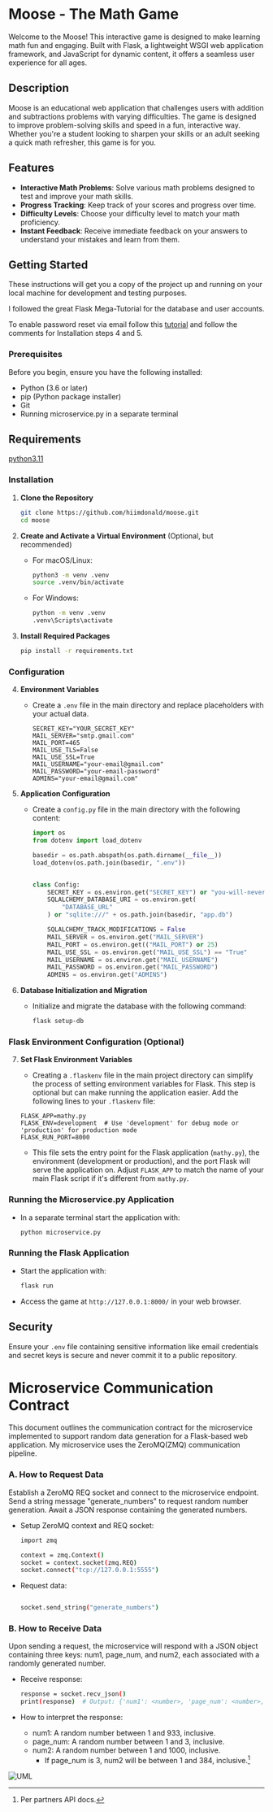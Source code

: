 # Moose - The Math Game

Welcome to the Moose! This interactive game is designed to make learning math fun and engaging. Built with Flask, a lightweight WSGI web application framework, and JavaScript for dynamic content, it offers a seamless user experience for all ages.

## Description

Moose is an educational web application that challenges users with addition and subtractions problems with varying difficulties. The game is designed to improve problem-solving skills and speed in a fun, interactive way. Whether you're a student looking to sharpen your skills or an adult seeking a quick math refresher, this game is for you.

## Features

- **Interactive Math Problems**: Solve various math problems designed to test and improve your math skills.
- **Progress Tracking**: Keep track of your scores and progress over time.
- **Difficulty Levels**: Choose your difficulty level to match your math proficiency.
- **Instant Feedback**: Receive immediate feedback on your answers to understand your mistakes and learn from them.

## Getting Started

These instructions will get you a copy of the project up and running on your local machine for development and testing purposes. 

I followed the great Flask Mega-Tutorial for the database and user accounts. 

To enable password reset via email follow this [tutorial](https://blog.coffeeinc.in/how-to-send-a-mail-using-flask-mail-and-gmail-smtp-in-python-eb235e5b2048) and follow the comments for Installation steps 4 and 5.

### Prerequisites

Before you begin, ensure you have the following installed:
- Python (3.6 or later)
- pip (Python package installer)
- Git
- Running microservice.py in a separate terminal

## Requirements

[python3.11](https://www.python.org/downloads/)


### Installation

1. **Clone the Repository**
    ```bash
    git clone https://github.com/hiimdonald/moose.git
    cd moose
    ```

2. **Create and Activate a Virtual Environment** (Optional, but recommended)
    - For macOS/Linux:
        ```bash
        python3 -m venv .venv
        source .venv/bin/activate
        ```
    - For Windows:
        ```bash
        python -m venv .venv
        .venv\Scripts\activate
        ```

3. **Install Required Packages**
    ```bash
    pip install -r requirements.txt
    ```

### Configuration

4. **Environment Variables**
    - Create a `.env` file in the main directory and replace placeholders with your actual data.
        ```plaintext
        SECRET_KEY="YOUR_SECRET_KEY"
        MAIL_SERVER="smtp.gmail.com"
        MAIL_PORT=465
        MAIL_USE_TLS=False
        MAIL_USE_SSL=True
        MAIL_USERNAME="your-email@gmail.com"
        MAIL_PASSWORD="your-email-password"
        ADMINS="your-email@gmail.com"
        ```


5. **Application Configuration**
    - Create a `config.py` file in the main directory with the following content:
        ```python
        import os
        from dotenv import load_dotenv

        basedir = os.path.abspath(os.path.dirname(__file__))
        load_dotenv(os.path.join(basedir, ".env"))


        class Config:
            SECRET_KEY = os.environ.get("SECRET_KEY") or "you-will-never-guess"
            SQLALCHEMY_DATABASE_URI = os.environ.get(
                "DATABASE_URL"
            ) or "sqlite:///" + os.path.join(basedir, "app.db")

            SQLALCHEMY_TRACK_MODIFICATIONS = False
            MAIL_SERVER = os.environ.get("MAIL_SERVER")
            MAIL_PORT = os.environ.get(("MAIL_PORT") or 25)
            MAIL_USE_SSL = os.environ.get("MAIL_USE_SSL") == "True"
            MAIL_USERNAME = os.environ.get("MAIL_USERNAME")
            MAIL_PASSWORD = os.environ.get("MAIL_PASSWORD")
            ADMINS = os.environ.get("ADMINS")
        ```

6. **Database Initialization and Migration**
    - Initialize and migrate the database with the following command:
        ```bash
        flask setup-db
        ```
### Flask Environment Configuration (Optional)

7. **Set Flask Environment Variables**
   - Creating a `.flaskenv` file in the main project directory can simplify the process of setting environment variables for Flask. This step is optional but can make running the application easier. Add the following lines to your `.flaskenv` file:

    ```plaintext
    FLASK_APP=mathy.py
    FLASK_ENV=development  # Use 'development' for debug mode or 'production' for production mode
    FLASK_RUN_PORT=8000
    ```

   - This file sets the entry point for the Flask application (`mathy.py`), the environment (development or production), and the port Flask will serve the application on. Adjust `FLASK_APP` to match the name of your main Flask script if it's different from `mathy.py`.


### Running the Microservice.py Application

- In a separate terminal start the application with:
    ```bash
    python microservice.py
    ```

### Running the Flask Application

- Start the application with:
    ```bash
    flask run
    ```
- Access the game at `http://127.0.0.1:8000/` in your web browser.


## Security

Ensure your `.env` file containing sensitive information like email credentials and secret keys is secure and never commit it to a public repository.

# Microservice Communication Contract

This document outlines the communication contract for the microservice implemented to support random data generation for a Flask-based web application. My microservice uses the ZeroMQ(ZMQ) communication pipeline.

### A. How to Request Data

Establish a ZeroMQ REQ socket and connect to the microservice endpoint. Send a string message "generate_numbers" to request random number generation. Await a JSON response containing the generated numbers.

- Setup ZeroMQ context and REQ socket:
    ```bash
    import zmq

    context = zmq.Context()
    socket = context.socket(zmq.REQ)
    socket.connect("tcp://127.0.0.1:5555")
    ```

- Request data:
    ```bash

    socket.send_string("generate_numbers")
    ```

### B. How to Receive Data

Upon sending a request, the microservice will respond with a JSON object containing three keys: num1, page_num, and num2, each associated with a randomly generated number. 

- Receive response:
    ```bash
    response = socket.recv_json()
    print(response)  # Output: {'num1': <number>, 'page_num': <number>, 'num2': <number>}
    ```


- How to interpret the response:
    - num1: A random number between 1 and 933, inclusive.
    - page_num: A random number between 1 and 3, inclusive.
    - num2: A random number between 1 and 1000, inclusive. 
        - If page_num is 3, num2 will be between 1 and 384, inclusive.[^1] 


[^1]: Per partners API docs.

![UML](https://github.com/hiimdonald/moose/assets/4016508/a9515286-48ca-401e-9695-c8c351919d82)
